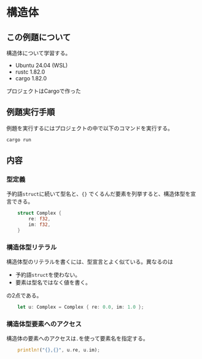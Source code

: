 # 構造体
## この例題について

構造体について学習する。
- Ubuntu 24.04 (WSL)
- rustc 1.82.0
- cargo 1.82.0

プロジェクトはCargoで作った

## 例題実行手順
例題を実行するにはプロジェクトの中で以下のコマンドを実行する。
```sh
cargo run
```
## 内容
### 型定義
予約語`struct`に続いて型名と、`{}`  でくるんだ要素を列挙すると、構造体型を宣言できる。

```rust
    struct Complex {
        re: f32,
        im: f32,
    }
```

### 構造体型リテラル
構造体型のリテラルを書くには、型宣言とよく似ている。異なるのは
- 予約語`struct`を使わない。
- 要素は型名ではなく値を書く。

の2点である。
```rust
    let u: Complex = Complex { re: 0.0, im: 1.0 };
```
### 構造体型要素へのアクセス
構造体の要素へのアクセスは`.`を使って要素名を指定する。
```rust
    println!("{},{}", u.re, u.im);
```